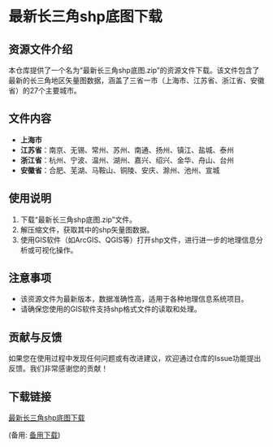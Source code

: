 # 最新长三角shp底图下载

## 资源文件介绍

本仓库提供了一个名为“最新长三角shp底图.zip”的资源文件下载。该文件包含了最新的长三角地区矢量图数据，涵盖了三省一市（上海市、江苏省、浙江省、安徽省）的27个主要城市。

## 文件内容

- **上海市**
- **江苏省**：南京、无锡、常州、苏州、南通、扬州、镇江、盐城、泰州
- **浙江省**：杭州、宁波、温州、湖州、嘉兴、绍兴、金华、舟山、台州
- **安徽省**：合肥、芜湖、马鞍山、铜陵、安庆、滁州、池州、宣城

## 使用说明

1. 下载“最新长三角shp底图.zip”文件。
2. 解压缩文件，获取其中的shp矢量图数据。
3. 使用GIS软件（如ArcGIS、QGIS等）打开shp文件，进行进一步的地理信息分析或可视化操作。

## 注意事项

- 该资源文件为最新版本，数据准确性高，适用于各种地理信息系统项目。
- 请确保您使用的GIS软件支持shp格式文件的读取和处理。

## 贡献与反馈

如果您在使用过程中发现任何问题或有改进建议，欢迎通过仓库的Issue功能提出反馈。我们非常感谢您的贡献！

## 下载链接
[最新长三角shp底图下载](https://pan.quark.cn/s/63b0e9b8cfcf) 

(备用: [备用下载](https://pan.baidu.com/s/1HIsU17joP-i9y9o2zE6b4w?pwd=1234))
